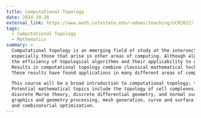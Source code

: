 ```yaml
---
title: Computational Topology
date: 2024-10-26
external_link: https://www.math.colostate.edu/~adams/teaching/UCR2017/
tags:
  - Computational Topology
  - Mathematics
summary: >
  Computational topology is an emerging field of study at the intersection of mathematics and computer science, devoted to the study of efficient algorithms for topological problems, 
  especially those that arise in other areas of computing. Although algorithmic techniques have been ubiquitous in topology since its inception more than a century ago, 
  the efficiency of topological algorithms and their applicability to other computing domains are relatively recent areas of study. 
  Results in computational topology combine classical mathematical techniques from combinatorial, geometric, and algebraic topology with more recent algorithmic tools from data structure design and computational geometry. 
  These results have found applications in many different areas of computer science.

  This course will be a broad introduction to computational topology; the precise topics covered will depend on the skills and interests of the course participants. 
  Potential mathematical topics include the topology of cell complexes, topological graph theory, homotopy, covering spaces, simplicial homology, persistent homology,
  discrete Morse theory, discrete differential geometry, and normal surface theory. Potential computing topics include algorithms for computing topological invariants,
  graphics and geometry processing, mesh generation, curve and surface reconstruction, VLSI routing, motion planning, manifold learning, clustering, image processing, 
  and combinatorial optimization.
---
```

